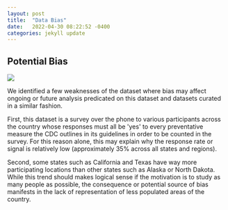 ```yaml
---
layout: post
title:  "Data Bias"
date:   2022-04-30 08:22:52 -0400
categories: jekyll update
---
```

## Potential Bias
<img src="/ait580blog/assets/images/biasimage.jpeg" style="width=100px;height=220px">

We identified a few weaknesses of the dataset where bias may affect ongoing or future analysis predicated on this dataset and datasets curated in a similar fashion. 

First, this dataset is a survey over the phone to various participants across the country whose responses must all be 'yes' to every preventative measure the CDC outlines in its guidelines in order to be counted in the survey. For this reason alone, this may explain why the response rate or signal is relatively low (approximately 35% across all states and regions). 

Second, some states such as California and Texas have way more participating locations than other states such as Alaska or North Dakota. While this trend should makes logical sense if the motivation is to study as many people as possible, the consequence or potential source of bias manifests in the lack of representation of less populated areas of the country.